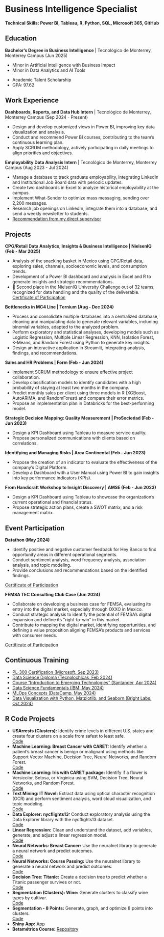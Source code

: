 # **Business Intelligence Specialist**  

#### **Technical Skills:** Power BI, Tableau, R, Python, SQL, Microsoft 365, GitHub  

## **Education**  
**Bachelor’s Degree in Business Intelligence** | Tecnológico de Monterrey, Monterrey Campus (Jun 2025)  
* Minor in Artificial Intelligence with Business Impact  
* Minor in Data Analytics and AI Tools  
- Academic Talent Scholarship  
- GPA: 97.62  

## **Work Experience**  
**Dashboards, Reports, and Data Hub Intern** | Tecnológico de Monterrey, Monterrey Campus (Sep 2024 - Present)  
- Design and develop customized views in Power BI, improving key data visualization and analysis.  
- Conduct and recommend Power BI courses, contributing to the team’s continuous learning plan.  
- Apply SCRUM methodology, actively participating in daily meetings to align priorities and objectives.  

**Employability Data Analysis Intern** | Tecnológico de Monterrey, Monterrey Campus (Aug 2023 - Jul 2024)  
- Manage a database to track graduate employability, integrating LinkedIn and Institutional Job Board data with periodic updates.  
- Create two dashboards in Excel to analyze historical employability at the campus.  
- Implement What-Sender to optimize mass messaging, sending over 2,200 messages.  
- Research job openings on LinkedIn, integrate them into a database, and send a weekly newsletter to students.  
- [Recommendation from my direct supervisor](https://www.linkedin.com/in/nayeli-pe%C3%B1a-mart%C3%ADnez-7a48b9221/details/recommendations/)  

## **Projects**  
**CPG/Retail Data Analytics, Insights & Business Intelligence | NielsenIQ (Feb - Mar 2025)**  
- Analysis of the snacking basket in Mexico using CPG/Retail data, exploring sales, channels, socioeconomic levels, and consumption trends.
- Development of a Power BI dashboard and analysis in Excel and R to generate insights and strategic recommendations.
- 🥈 Second place in the NielsenIQ University Challenge out of 32 teams, recognized for data handling and the quality of the deliverable.
[Certificate of Participation](https://drive.google.com/file/d/1pjh3BCsiY4MlpmTro5UPgm5MP2Tp6QrK/view?usp=sharing)  

**Bottlenecks in MC4 Line | Ternium (Aug - Dec 2024)**  
- Process and consolidate multiple databases into a centralized database, cleaning and manipulating data to generate relevant variables, including binomial variables, adapted to the analyzed problem.  
- Perform exploratory and statistical analyses, developing models such as Logistic Regression, Multiple Linear Regression, KNN, Isolation Forest, K-Means, and Random Forest using Python to generate key insights.  
- Design an interactive application in Streamlit, integrating analysis, findings, and recommendations.  

**Sales and HR Problems | Form (Feb - Jun 2024)**  
- Implement SCRUM methodology to ensure effective project collaboration.  
- Develop classification models to identify candidates with a high probability of staying at least two months in the company.  
- Predict monthly sales per client using three models in R (XGBoost, AutoARIMA, and RandomForest) and compare their error metrics.  
- Propose an implementation plan in Databricks for the best-performing model.  

**Strategic Decision Mapping: Quality Measurement | ProSociedad (Feb - Jun 2023)**  
- Design a KPI Dashboard using Tableau to measure service quality.  
- Propose personalized communications with clients based on correlations.  

**Identifying and Managing Risks | Arca Continental (Feb - Jun 2023)**  
- Propose the creation of an indicator to evaluate the effectiveness of the company’s Digital Platform.  
- Develop a Dashboard with a User Manual using Power BI to gain insights into key performance indicators (KPIs).  

**From Handicraft Workshop to Insight Discovery | AMSE (Feb - Jun 2023)**  
- Design a KPI Dashboard using Tableau to showcase the organization’s current operational and financial status.  
- Propose strategic action plans, create a SWOT matrix, and a risk management matrix.  

## **Event Participation**  
**Datathon (May 2024)**  
- Identify positive and negative customer feedback for Hey Banco to find opportunity areas in different operational segments.  
- Conduct sentiment analysis, word frequency analysis, association analysis, and topic modeling.  
- Provide conclusions and recommendations based on the identified findings.  

[Certificate of Participation](https://drive.google.com/file/d/1BYtz9Nvw1r-h6hhHFseb8iIb_Ty8FsFA/view?usp=sharing)  

**FEMSA TEC Consulting Club Case (Jun 2024)**  
- Collaborate on developing a business case for FEMSA, evaluating its entry into the digital market, especially through OXXO in Mexico.  
- Conduct strategic analysis to identify the potential of FEMSA’s digital expansion and define its "right-to-win" in this market.  
- Contribute to mapping the digital market, identifying opportunities, and defining a value proposition aligning FEMSA’s products and services with consumer needs.  

[Certificate of Participation](https://drive.google.com/file/d/14NcHLk2bqA_qJXhf29K9A9t-fuKUAKzd/view?usp=sharing)  

## **Continuous Training**  
* [PL-300 Certification (Microsoft, Sep 2023)](https://learn.microsoft.com/es-es/users/nayelipea-8168/credentials/a3c5d4dbeaf07f9d?ref=https%3A%2F%2Fwww.linkedin.com%2F)  
* [Data Science Diploma (Tecnolochicas, Feb 2024)](https://drive.google.com/file/d/1z1qLDwyVUfrGEM455bKSN5EPog8qNAIM/view?usp=sharing)  
* [Course “Introduction to Emerging Technologies” (Santander, Apr 2024)](https://drive.google.com/file/d/1insv7K9ugHLsnSaNAGNFSgz9DSEtU63t/view?usp=sharing)  
* [Data Science Fundamentals (IBM, May 2024)](https://www.credly.com/badges/ebdd3b9f-e089-409f-9357-1afd58a6f352/linked_in_profile)  
* [MLOps Concepts (DataCamp, May 2024)](https://drive.google.com/file/d/1rv7cuDpx4RqSup9DoE8NqDv8BNbo9sAo/view?usp=sharing)  
* [Data Visualization with Python, Matplotlib, and Seaborn (Bright Labs, Oct 2024)](https://drive.google.com/file/d/1zV3aWYmKZ9cdsoTjHaIQ3CKdo7gWKGno/view?usp=sharing)  

## **R Code Projects**  
- **USArrests (Clusters):** Identify crime levels in different U.S. states and create four clusters on a scale from safest to least safe.  
[Code](https://rpubs.com/NayeliPM/1156426)  
- **Machine Learning: Breast Cancer with CARET:** Identify whether a patient’s breast cancer is benign or malignant using methods like Support Vector Machine, Decision Tree, Neural Networks, and Random Forest.  
[Code](https://rpubs.com/NayeliPM/1156421)  
- **Machine Learning: Iris with CARET package:** Identify if a flower is Versicolor, Setosa, or Virginica using SVM, Decision Tree, Neural Networks, and Random Forest.  
[Code](https://rpubs.com/NayeliPM/1156418)  
- **Text Mining: IT Novel:** Extract data using optical character recognition (OCR) and perform sentiment analysis, word cloud visualization, and topic modeling.  
[Code](https://rpubs.com/NayeliPM/1156410)  
- **Data Explorer: nycflights13:** Conduct exploratory analysis using the Data Explorer library with the nycflights13 dataset.  
[Code](https://rpubs.com/NayeliPM/1156361)  
- **Linear Regression:** Clean and understand the dataset, add variables, generate, and adjust a linear regression model.  
[Code](https://rpubs.com/NayeliPM/1156335)  
- **Neural Networks: Breast Cancer:** Use the neuralnet library to generate a neural network and predict outcomes.  
[Code](https://rpubs.com/NayeliPM/)  
- **Neural Networks: Course Passing:** Use the neuralnet library to generate a neural network and predict outcomes.  
[Code](https://rpubs.com/NayeliPM/1156319)  
- **Decision Tree: Titanic:** Create a decision tree to predict whether a Titanic passenger survives or not.  
[Code](https://rpubs.com/NayeliPM/1156282)  
- **Segmentation (Clusters): Wine:** Generate clusters to classify wine types by cultivar.  
[Code](https://rpubs.com/NayeliPM/vinos)  
- **Segmentation - 8 Points:** Generate, graph, and optimize 8 points into clusters.  
[Code](https://rpubs.com/NayeliPM/1154418)  
- **Shiny App:** [App](https://nayelipm.shinyapps.io/PanelFinal/)  
- **Betamétrica Course:** [Repository](https://github.com/nayeli119/proyectos_betametrica/tree/main)  

